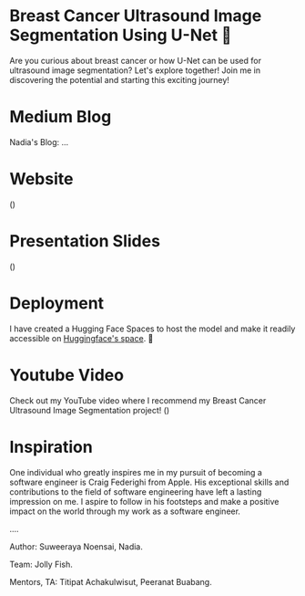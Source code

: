 # Breast Cancer Ultrasound Image Segmentation Using U-Net 💐
Are you curious about breast cancer or how U-Net can be used for ultrasound image segmentation? Let's explore together! Join me in discovering the potential and starting this exciting journey!

# Medium Blog
Nadia's Blog: ...

# Website
()

# Presentation Slides
()

# Deployment
 I have created a Hugging Face Spaces to host the model and make it readily accessible on [Huggingface's space](https://huggingface.co/spaces/Suweeraya/Breast_Cancer_Ultrasound_Image_Segmentation). 💐 

# Youtube Video
Check out my YouTube video where I recommend my Breast Cancer Ultrasound Image Segmentation project! 
()

# Inspiration
One individual who greatly inspires me in my pursuit of becoming a software engineer is Craig Federighi from Apple. His exceptional skills and contributions to the field of software engineering have left a lasting impression on me. I aspire to follow in his footsteps and make a positive impact on the world through my work as a software engineer. 

....


Author: Suweeraya Noensai, Nadia.

Team: Jolly Fish. 

Mentors, TA: Titipat Achakulwisut, Peeranat Buabang.
